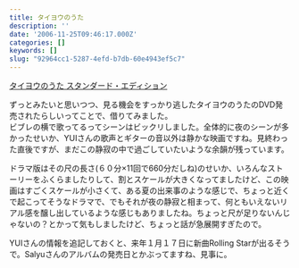 ```yaml
---
title: タイヨウのうた
description: ''
date: '2006-11-25T09:46:17.000Z'
categories: []
keywords: []
slug: "92964cc1-5287-4efd-b7db-60e4943ef5c7"
---
```

[タイヨウのうた スタンダード・エディション](http://www.amazon.co.jp/exec/obidos/ASIN/B000I8OB3Q/sixapart-vox1-22 "タイヨウのうた スタンダード・エディション")

ずっとみたいと思いつつ、見る機会をすっかり逃したタイヨウのうたのDVD発売されたらしいってことで、借りてみました。  
ビブレの横で歌ってるってシーンはビックリしました。全体的に夜のシーンが多かったせいか、YUIさんの歌声とギターの音以外は静かな映画ですね。見終わった直後ですが、まだこの静寂の中で過ごしていたいような余韻が残っています。

ドラマ版はその尺の長さ(６０分×11回で660分だしね)のせいか、いろんなストーリーをふくらましたりして、割とスケールが大きくなってましたけど、この映画はすごくスケールが小さくて、ある夏の出来事のような感じで、ちょっと近くで起こってそうなドラマで、でもそれが夜の静寂と相まって、何ともいえないリアル感を醸し出しているような感じもありましたね。ちょっと尺が足りないんじゃないの？とかって気もしましたけど、ちょっと話が急展開すぎたので。

YUIさんの情報を追記しておくと、来年１月１７日に新曲Rolling Starが出るそうで。Salyuさんのアルバムの発売日とかぶってますね、見事に。